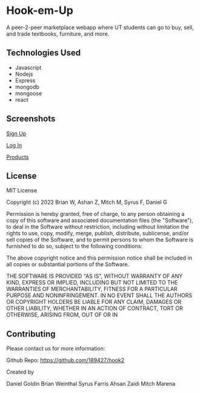 # Hook-em-Up

A peer-2-peer marketplace webapp where UT students can go to buy, sell, and trade textbooks, furniture, and more.
## Technologies Used

* Javascript
* Nodejs
* Express
* mongodb
* mongoose
* react




## Screenshots

[Sign Up](https://imgur.com/a/o3BDAn2)

[Log In](https://imgur.com/a/XtYPyAC)

[Products](https://imgur.com/a/9ArVfAD)
## License

MIT License

Copyright (c) 2022 Brian W, Ashan Z, Mitch M, Syrus F, Daniel G

Permission is hereby granted, free of charge, to any person obtaining a copy
of this software and associated documentation files (the "Software"), to deal
in the Software without restriction, including without limitation the rights
to use, copy, modify, merge, publish, distribute, sublicense, and/or sell
copies of the Software, and to permit persons to whom the Software is
furnished to do so, subject to the following conditions:

The above copyright notice and this permission notice shall be included in all
copies or substantial portions of the Software.

THE SOFTWARE IS PROVIDED "AS IS", WITHOUT WARRANTY OF ANY KIND, EXPRESS OR
IMPLIED, INCLUDING BUT NOT LIMITED TO THE WARRANTIES OF MERCHANTABILITY,
FITNESS FOR A PARTICULAR PURPOSE AND NONINFRINGEMENT. IN NO EVENT SHALL THE
AUTHORS OR COPYRIGHT HOLDERS BE LIABLE FOR ANY CLAIM, DAMAGES OR OTHER
LIABILITY, WHETHER IN AN ACTION OF CONTRACT, TORT OR OTHERWISE, ARISING FROM,
OUT OF OR IN

## Contributing

Please contact us for more information:

Github Repo: https://github.com/189427/hook2

Created by

Daniel Goldin
Brian Weinthal
Syrus Farris
Ahsan Zaidi
Mitch Marena
